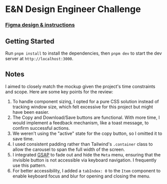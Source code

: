 # E&N Design Engineer Challenge

### [Figma design & instructions](https://www.figma.com/design/kT2HOZLLowfbBNKKcvNdsb/Design-Engineer-Challenge-'24?node-id=74-1006&t=ExpnE1yl3BivMAvX-1)

## Getting Started

Run `pnpm install` to install the dependencies, then `pnpm dev` to start the dev server at `http://localhost:3000`.

## Notes

I aimed to closely match the mockup given the project's time constraints and scope. Here are some key points for the review:

1. To handle component sizing, I opted for a pure CSS solution instead of tracking window size, which felt excessive for this project but might have been easier.
2. The Copy and Download/Save buttons are functional. With more time, I would implement a feedback mechanism, like a toast message, to confirm successful actions.
3. We weren't using the "active" state for the copy button, so I omitted it to save time.
4. I used consistent padding rather than Tailwind's `.container` class to allow the carousel to span the full width of the screen.
5. I integrated [GSAP](https://gsap.com/) to fade out and hide the `Meta` menu, ensuring that the invisible button is not accessible via keyboard navigation. I frequently use this pattern.
6. For better accessibility, I added a `tabIndex: 0` to the `Item` component to enable keyboard focus and blur for opening and closing the menu.

